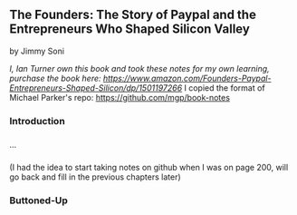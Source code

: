 ## The Founders: The Story of Paypal and the Entrepreneurs Who Shaped Silicon Valley

by Jimmy Soni

*I, Ian Turner own this book and took these notes for my own learning, purchase
the book here: https://www.amazon.com/Founders-Paypal-Entrepreneurs-Shaped-Silicon/dp/1501197266*
I copied the format of Michael Parker's repo: https://github.com/mgp/book-notes

### Introduction

###
...
###

(I had the idea to start taking notes on github when I was on page 200, will
go back and fill in the previous chapters later)

### Buttoned-Up


